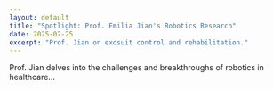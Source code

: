 ```yaml
---
layout: default
title: "Spotlight: Prof. Emilia Jian's Robotics Research"
date: 2025-02-25
excerpt: "Prof. Jian on exosuit control and rehabilitation."
---
```



<p>Prof. Jian delves into the challenges and breakthroughs of robotics in healthcare...</p>
